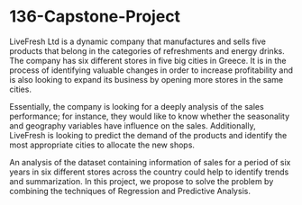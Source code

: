 # 136-Capstone-Project

LiveFresh Ltd is a dynamic company that manufactures and sells five products that belong in the categories of refreshments and energy drinks. The company has six different stores in five big cities in Greece. It is in the process of identifying valuable changes in order to increase profitability and is also looking to expand its business by opening more stores in the same cities. 

Essentially, the company is looking for a deeply analysis of the sales performance; for instance, they would like to know whether the seasonality and geography variables have influence on the sales. Additionally, LiveFresh is looking to predict the demand of the products and identify the most appropriate cities to allocate the new shops. 

An analysis of the dataset containing information of sales for a period of six years in six different stores across the country could help to identify trends and summarization. In this project, we propose to solve the problem by combining the techniques of Regression and Predictive Analysis. 
